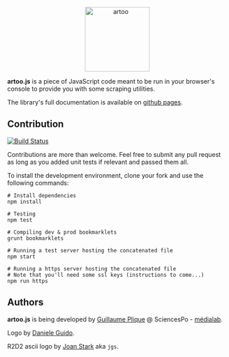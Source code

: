<p align="center">
  <a href="http://medialab.github.io/artoo/">
    <img alt="artoo" width="148" height="148" src="http://medialab.github.io/artoo/public/img/artoo-icon.svg" />
  </a>
</p>

**artoo.js** is a piece of JavaScript code meant to be run in your browser's console to provide you with some scraping utilities.

The library's full documentation is available on [github pages](https://medialab.github.io/artoo).

## Contribution
[![Build Status](https://travis-ci.org/medialab/artoo.svg)](https://travis-ci.org/medialab/artoo)

Contributions are more than welcome. Feel free to submit any pull request as long as you added unit tests if relevant and passed them all.

To install the development environment, clone your fork and use the following commands:

    # Install dependencies
    npm install

    # Testing
    npm test

    # Compiling dev & prod bookmarklets
    grunt bookmarklets

    # Running a test server hosting the concatenated file
    npm start

    # Running a https server hosting the concatenated file
    # Note that you'll need some ssl keys (instructions to come...)
    npm run https

## Authors
**artoo.js** is being developed by [Guillaume Plique](https://github.com/Yomguithereal) @ SciencesPo - [médialab](http://www.medialab.sciences-po.fr/fr/).

Logo by [Daniele Guido](https://github.com/danieleguido).

R2D2 ascii logo by [Joan Stark](http://www.geocities.com/spunk1111/) aka `jgs`.
